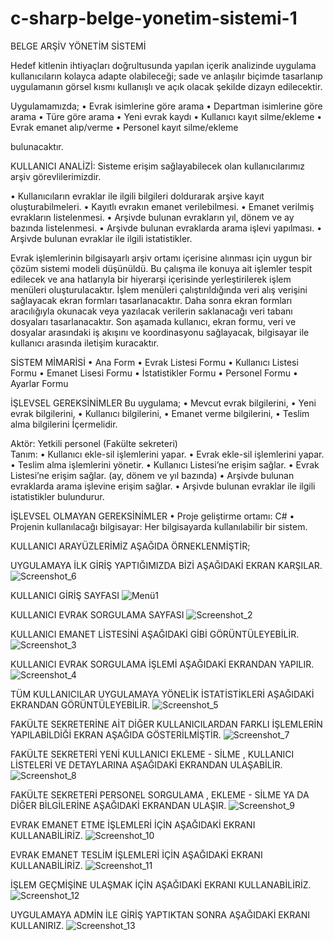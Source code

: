 # c-sharp-belge-yonetim-sistemi-1
BELGE ARŞİV YÖNETİM SİSTEMİ



Hedef kitlenin ihtiyaçları doğrultusunda yapılan içerik analizinde uygulama kullanıcıların kolayca adapte olabileceği; sade ve anlaşılır biçimde tasarlanıp uygulamanın görsel kısmı kullanışlı ve açık olacak şekilde dizayn edilecektir.

Uygulamamızda;
•	Evrak isimlerine göre arama
•	Departman isimlerine göre arama
•	Türe göre arama
•	Yeni evrak kaydı
•	Kullanıcı kayıt silme/ekleme
•	Evrak emanet alıp/verme
•	Personel kayıt silme/ekleme

 bulunacaktır.
 
 
 KULLANICI ANALİZİ:
Sisteme erişim sağlayabilecek olan kullanıcılarımız arşiv görevlilerimizdir.


•	Kullanıcıların evraklar ile ilgili bilgileri doldurarak arşive kayıt oluşturabilmeleri.
•	Kayıtlı evrakın emanet verilebilmesi.
•	Emanet verilmiş evrakların listelenmesi.
•	Arşivde bulunan evrakların yıl, dönem ve ay bazında listelenmesi.
•	Arşivde bulunan evraklarda arama işlevi yapılması.
•	Arşivde bulunan evraklar ile ilgili istatistikler.




Evrak işlemlerinin bilgisayarlı arşiv ortamı içerisine alınması için uygun bir çözüm sistemi modeli düşünüldü. Bu çalışma ile konuya ait işlemler tespit edilecek ve ana hatlarıyla bir hiyerarşi içerisinde yerleştirilerek işlem menüleri oluşturulacaktır. İşlem menüleri çalıştırıldığında veri alış verişini sağlayacak ekran formları tasarlanacaktır. Daha sonra ekran formları aracılığıyla okunacak veya yazılacak verilerin saklanacağı veri tabanı dosyaları tasarlanacaktır. Son aşamada kullanıcı, ekran formu, veri ve dosyalar arasındaki iş akışını ve koordinasyonu sağlayacak, bilgisayar ile kullanıcı arasında iletişim kuracaktır.

SİSTEM MİMARİSİ 
•	Ana Form
•	Evrak Listesi Formu
•	Kullanıcı Listesi Formu
•	Emanet Lisesi Formu
•	İstatistikler Formu
•	Personel Formu
•	Ayarlar Formu




İŞLEVSEL GEREKSİNİMLER
   Bu uygulama;
•	Mevcut evrak bilgilerini,
•	Yeni evrak bilgilerini,
•	Kullanıcı bilgilerini,
•	Emanet verme bilgilerini,
•	Teslim alma bilgilerini
İçermelidir.



Aktör: 
Yetkili personel (Fakülte sekreteri)                                
      Tanım:
•	Kullanıcı ekle-sil işlemlerini yapar.
•	Evrak ekle-sil işlemlerini yapar.
•	Teslim alma işlemlerini yönetir.
•	Kullanıcı Listesi’ne erişim sağlar.
•	Evrak Listesi’ne erişim sağlar.  (ay, dönem ve yıl bazında)
•	Arşivde bulunan evraklarda arama işlevine erişim sağlar.
•	Arşivde bulunan evraklar ile ilgili istatistikler bulundurur.

   İŞLEVSEL OLMAYAN GEREKSİNİMLER
•	Proje geliştirme ortamı: C#
•	Projenin kullanılacağı bilgisayar: Her bilgisayarda kullanılabilir bir sistem.

KULLANICI ARAYÜZLERİMİZ AŞAĞIDA ÖRNEKLENMİŞTİR;

UYGULAMAYA İLK GİRİŞ YAPTIĞIMIZDA BİZİ AŞAĞIDAKİ EKRAN KARŞILAR.
![Screenshot_6](https://github.com/tugceeylcn/c-sharp-belge-yonetim-sistemi-1/assets/92729671/9c6d03e0-52ff-4a88-b18c-829a5adc563f)


KULLANICI GİRİŞ SAYFASI 
![Menü1](https://github.com/tugceeylcn/c-sharp-belge-yonetim-sistemi-1/assets/92729671/1e951e15-d0f8-4b51-98a4-4f54aea1c197)


KULLANICI EVRAK SORGULAMA SAYFASI
![Screenshot_2](https://github.com/tugceeylcn/c-sharp-belge-yonetim-sistemi-1/assets/92729671/ffd0d209-7cd7-4a64-b7ed-d8b23fb18c7a)


KULLANICI EMANET LİSTESİNİ AŞAĞIDAKİ GİBİ GÖRÜNTÜLEYEBİLİR.
![Screenshot_3](https://github.com/tugceeylcn/c-sharp-belge-yonetim-sistemi-1/assets/92729671/6235234e-1cb6-4f6c-aff6-8cfb468cb1b8)


KULLANICI EVRAK SORGULAMA İŞLEMİ AŞAĞIDAKİ EKRANDAN YAPILIR.
![Screenshot_4](https://github.com/tugceeylcn/c-sharp-belge-yonetim-sistemi-1/assets/92729671/bcc8fb2e-a238-42ec-80f8-7f39ccdcc8da)


TÜM KULLANICILAR UYGULAMAYA YÖNELİK İSTATİSTİKLERİ AŞAĞIDAKİ EKRANDAN GÖRÜNTÜLEYEBİLİR.
![Screenshot_5](https://github.com/tugceeylcn/c-sharp-belge-yonetim-sistemi-1/assets/92729671/950e0154-d5c8-45c9-9f2c-9fcff30c62eb)


FAKÜLTE SEKRETERİNE AİT DİĞER KULLANICILARDAN FARKLI İŞLEMLERİN YAPILABİLDİĞİ EKRAN AŞAĞIDA GÖSTERİLMİŞTİR.
![Screenshot_7](https://github.com/tugceeylcn/c-sharp-belge-yonetim-sistemi-1/assets/92729671/6ce1533e-180a-491c-8c69-9600d87165a0)


FAKÜLTE SEKRETERİ YENİ KULLANICI EKLEME - SİLME , KULLANICI LİSTELERİ VE DETAYLARINA AŞAĞIDAKİ EKRANDAN ULAŞABİLİR.
![Screenshot_8](https://github.com/tugceeylcn/c-sharp-belge-yonetim-sistemi-1/assets/92729671/e9ed66bd-319c-40ce-b5f6-264b683df27e)


FAKÜLTE SEKRETERİ PERSONEL SORGULAMA , EKLEME - SİLME YA DA DİĞER BİLGİLERİNE AŞAĞIDAKİ EKRANDAN ULAŞIR. 
![Screenshot_9](https://github.com/tugceeylcn/c-sharp-belge-yonetim-sistemi-1/assets/92729671/99525fc7-b167-404c-85b0-7253f0cb51e7)


EVRAK EMANET ETME İŞLEMLERİ İÇİN AŞAĞIDAKİ EKRANI KULLANABİLİRİZ.
![Screenshot_10](https://github.com/tugceeylcn/c-sharp-belge-yonetim-sistemi-1/assets/92729671/1988f718-4aa5-4fc1-9719-3e56a5f1dcdb)


EVRAK EMANET TESLİM İŞLEMLERİ İÇİN AŞAĞIDAKİ EKRANI KULLANABİLİRİZ.
![Screenshot_11](https://github.com/tugceeylcn/c-sharp-belge-yonetim-sistemi-1/assets/92729671/8901f7ba-d886-40b7-9cfd-483264747a1b)


İŞLEM GEÇMİŞİNE ULAŞMAK İÇİN AŞAĞIDAKİ EKRANI KULLANABİLİRİZ.
![Screenshot_12](https://github.com/tugceeylcn/c-sharp-belge-yonetim-sistemi-1/assets/92729671/6b828c8a-56db-4e4d-93e0-13eb0011ea08)


UYGULAMAYA ADMİN İLE GİRİŞ YAPTIKTAN SONRA AŞAĞIDAKİ EKRANI KULLANIRIZ.
![Screenshot_13](https://github.com/tugceeylcn/c-sharp-belge-yonetim-sistemi-1/assets/92729671/143e8e6e-7fb1-432a-af9a-6ac5c3df45b5)





















